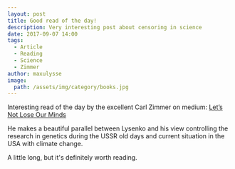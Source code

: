 ```yaml
---
layout: post
title: Good read of the day!
description: Very interesting post about censoring in science
date: 2017-09-07 14:00
tags:
  - Article
  - Reading
  - Science
  - Zimmer
author: maxulysse
image:
  path: /assets/img/category/books.jpg
---
```

Interesting read of the day by the excellent Carl Zimmer on medium: [Let’s Not Lose Our Minds](https://medium.com/@carlzimmer/lets-not-lose-our-minds-c5dcac29e97f)

He makes a beautiful parallel between Lysenko and his view controlling the research in genetics during the USSR old days and current situation in the USA with climate change.

A little long, but it's definitely worth reading.
